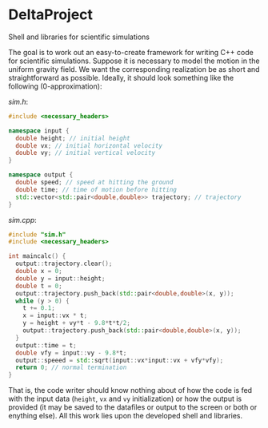 # DeltaProject
Shell and libraries for scientific simulations

The goal is to work out an easy-to-create framework for writing C++ code for scientific simulations. Suppose it is necessary to model the motion in the uniform gravity field. We want the corresponding realization be as short and straightforward as possible. Ideally, it should look something like the following (0-approximation):

*sim.h*:
```c++
#include <necessary_headers>

namespace input {
  double height; // initial height
  double vx; // initial horizontal velocity
  double vy; // initial vertical velocity
}

namespace output {
  double speed; // speed at hitting the ground
  double time; // time of motion before hitting
  std::vector<std::pair<double,double>> trajectory; // trajectory
}
```

*sim.cpp*:
```c++
#include "sim.h"
#include <necessary_headers>

int maincalc() {
  output::trajectory.clear();
  double x = 0;
  double y = input::height;
  double t = 0;
  output::trajectory.push_back(std::pair<double,double>(x, y));
  while (y > 0) {
    t += 0.1;
    x = input::vx * t;
    y = height + vy*t - 9.8*t*t/2;
    output::trajectory.push_back(std::pair<double,double>(x, y));
  }
  output::time = t;
  double vfy = input::vy - 9.8*t;
  output::speeed = std::sqrt(input::vx*input::vx + vfy*vfy);
  return 0; // normal termination
}
```

That is, the code writer should know nothing about of how the code is fed with the input data (`height`, `vx` and `vy` initialization) or how the output is provided (it may be saved to the datafiles or output to the screen or both or enything else). All this work lies upon the developed shell and libraries.
